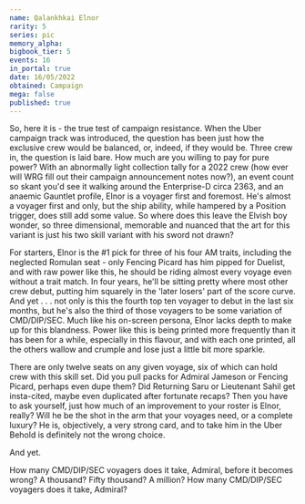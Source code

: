 ```yaml
---
name: Qalankhkai Elnor
rarity: 5
series: pic
memory_alpha:
bigbook_tier: 5
events: 16
in_portal: true
date: 16/05/2022
obtained: Campaign
mega: false
published: true
---
```


So, here it is - the true test of campaign resistance. When the Uber campaign track was introduced, the question has been just how the exclusive crew would be balanced, or, indeed, if they would be. Three crew in, the question is laid bare. How much are you willing to pay for pure power? With an abnormally light collection tally for a 2022 crew (how ever will WRG fill out their campaign announcement notes now?), an event count so skant you'd see it walking around the Enterprise-D circa 2363, and an anaemic Gauntlet profile, Elnor is a voyager first and foremost. He's almost a voyager first and only, but the ship ability, while hampered by a Position trigger, does still add some value. So where does this leave the Elvish boy wonder, so three dimensional, memorable and nuanced that the art for this variant is just his two skill variant with his sword not drawn? 

For starters, Elnor is the #1 pick for three of his four AM traits, including the neglected Romulan seat - only Fencing Picard has him pipped for Duelist, and with raw power like this, he should be riding almost every voyage even without a trait match. In four years, he'll be sitting pretty where most other crew debut, putting him squarely in the 'later losers' part of the score curve. And yet . . . not only is this the fourth top ten voyager to debut in the last six months, but he's also the third of those voyagers to be some variation of CMD/DIP/SEC. Much like his on-screen persona, Elnor lacks depth to make up for this blandness. Power like this is being printed more frequently than it has been for a while, especially in this flavour, and with each one printed, all the others wallow and crumple and lose just a little bit more sparkle. 

There are only twelve seats on any given voyage, six of which can hold crew with this skill set. Did you pull packs for Admiral Jameson or Fencing Picard, perhaps even dupe them? Did Returning Saru or Lieutenant Sahil get insta-cited, maybe even duplicated after fortunate recaps? Then you have to ask yourself, just how much of an improvement to your roster is Elnor, really? Will he be the shot in the arm that your voyages need, or a complete luxury? He is, objectively, a very strong card, and to take him in the Uber Behold is definitely not the wrong choice. 

And yet. 

How many CMD/DIP/SEC voyagers does it take, Admiral, before it becomes wrong? A thousand? Fifty thousand? A million? How many CMD/DIP/SEC voyagers does it take, Admiral?
